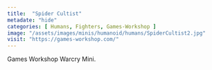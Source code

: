 ```yaml
---
title:  "Spider Cultist"
metadate: "hide"
categories: [ Humans, Fighters, Games-Workshop ]
image: "/assets/images/minis/humanoid/humans/SpiderCultist2.jpg"
visit: "https://games-workshop.com/"
---
```

Games Workshop Warcry Mini.